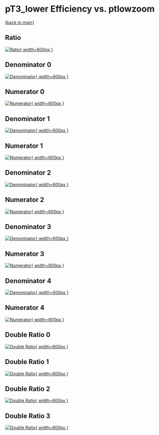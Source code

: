 # pT3_lower Efficiency vs. ptlowzoom

[[back to main](./)]



## Ratio

[![Ratio](../mtv/var/pT3_lower_vtr_321_1_eff_ptlowzoom.png){ width=600px }](../mtv/var/pT3_lower_vtr_321_1_eff_ptlowzoom.pdf)

## Denominator 0

[![Denominator](../mtv/den/pT3_lower_vtr_321_1_eff_ptlowzoom_den0.png){ width=600px }](../mtv/den/pT3_lower_vtr_321_1_eff_ptlowzoom_den0.pdf)

## Numerator 0

[![Numerator](../mtv/num/pT3_lower_vtr_321_1_eff_ptlowzoom_num0.png){ width=600px }](../mtv/num/pT3_lower_vtr_321_1_eff_ptlowzoom_num0.pdf)

## Denominator 1

[![Denominator](../mtv/den/pT3_lower_vtr_321_1_eff_ptlowzoom_den1.png){ width=600px }](../mtv/den/pT3_lower_vtr_321_1_eff_ptlowzoom_den1.pdf)

## Numerator 1

[![Numerator](../mtv/num/pT3_lower_vtr_321_1_eff_ptlowzoom_num1.png){ width=600px }](../mtv/num/pT3_lower_vtr_321_1_eff_ptlowzoom_num1.pdf)

## Denominator 2

[![Denominator](../mtv/den/pT3_lower_vtr_321_1_eff_ptlowzoom_den2.png){ width=600px }](../mtv/den/pT3_lower_vtr_321_1_eff_ptlowzoom_den2.pdf)

## Numerator 2

[![Numerator](../mtv/num/pT3_lower_vtr_321_1_eff_ptlowzoom_num2.png){ width=600px }](../mtv/num/pT3_lower_vtr_321_1_eff_ptlowzoom_num2.pdf)

## Denominator 3

[![Denominator](../mtv/den/pT3_lower_vtr_321_1_eff_ptlowzoom_den3.png){ width=600px }](../mtv/den/pT3_lower_vtr_321_1_eff_ptlowzoom_den3.pdf)

## Numerator 3

[![Numerator](../mtv/num/pT3_lower_vtr_321_1_eff_ptlowzoom_num3.png){ width=600px }](../mtv/num/pT3_lower_vtr_321_1_eff_ptlowzoom_num3.pdf)

## Denominator 4

[![Denominator](../mtv/den/pT3_lower_vtr_321_1_eff_ptlowzoom_den4.png){ width=600px }](../mtv/den/pT3_lower_vtr_321_1_eff_ptlowzoom_den4.pdf)

## Numerator 4

[![Numerator](../mtv/num/pT3_lower_vtr_321_1_eff_ptlowzoom_num4.png){ width=600px }](../mtv/num/pT3_lower_vtr_321_1_eff_ptlowzoom_num4.pdf)

## Double Ratio 0

[![Double Ratio](../mtv/ratio/pT3_lower_vtr_321_1_eff_ptlowzoom_ratio0.png){ width=600px }](../mtv/ratio/pT3_lower_vtr_321_1_eff_ptlowzoom_ratio0.pdf)

## Double Ratio 1

[![Double Ratio](../mtv/ratio/pT3_lower_vtr_321_1_eff_ptlowzoom_ratio1.png){ width=600px }](../mtv/ratio/pT3_lower_vtr_321_1_eff_ptlowzoom_ratio1.pdf)

## Double Ratio 2

[![Double Ratio](../mtv/ratio/pT3_lower_vtr_321_1_eff_ptlowzoom_ratio2.png){ width=600px }](../mtv/ratio/pT3_lower_vtr_321_1_eff_ptlowzoom_ratio2.pdf)

## Double Ratio 3

[![Double Ratio](../mtv/ratio/pT3_lower_vtr_321_1_eff_ptlowzoom_ratio3.png){ width=600px }](../mtv/ratio/pT3_lower_vtr_321_1_eff_ptlowzoom_ratio3.pdf)


